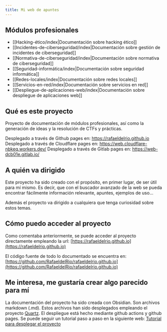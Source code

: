 ```yaml
---
title: Mi web de apuntes
---
```

## Módulos profesionales
- [[Hacking-ético/index|Documentación sobre hacking ético]] 
- [[Incidentes-de-ciberseguridad/index|Documentación sobre gestión de incidentes de ciberseguridad]]
- [[Normativa-de-ciberseguridad/index|Documentación sobre normativa de ciberseguridad]] 
- [[Seguridad-informática/index|Documentación sobre seguridad informática]]
- [[Redes-locales/index|Documentación sobre redes locales]] 
- [[Servicios-en-red/index|Documentación sobre servicios en red]] 
- [[Despliegue-de-aplicaciones-web/index|Documentación sobre despliegue de aplicaciones web]]


## Qué es este proyecto

Proyecto de documentación de módulos profesionales, así como la generación de ideas y la resolución de CTFs y prácticas.

Desplegado a través de Github pages en: https://rafaeldelrio.github.io
Desplegado a través de Cloudflare pages en: https://web.cloudflare-nbkeq.workers.dev/
Desplegado a través de Gitlab pages en: https://web-dcb01e.gitlab.io/

## A quién va dirigido

Este proyecto ha sido creado con el propósito, en primer lugar, de ser útil para mí mismo. Es decir, que con el buscador avanzado de la web se pueda encontrar fácilmente información relevante, apuntes, ejemplos de uso...

Además el proyecto va dirigido a cualquiera que tenga curiosidad sobre estos temas.

## Cómo puedo acceder al proyecto

Como comentaba anteriormente, se puede acceder al proyecto directamente empleando la url: [https://rafaeldelrio.github.io](https://rafaeldelrio.github.io)

El código fuente de todo lo documentado se encuentra en: [https://github.com/RafaeldelRio/rafaeldelrio.github.io](https://github.com/RafaeldelRio/rafaeldelrio.github.io)


## Me interesa, me gustaría crear algo parecido para mí

La documentación del proyecto ha sido creada con Obsidian. Son archivos markdown (.md).
Estos archivos han sido desplegados empleando el proyecto [Quartz](https://github.com/jackyzha0/quartz).
El despliegue está hecho mediante github actions y github pages.
Se puede seguir un tutorial paso a paso en la siguiente web:
[Tutorial para desplegar el proyecto](https://dev.to/defenderofbasic/host-your-obsidian-notebook-on-github-pages-for-free-8l1)

